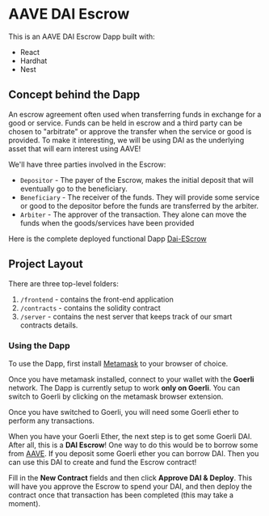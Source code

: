 # AAVE DAI Escrow

This is an AAVE DAI Escrow Dapp built with:
 - React
 - Hardhat
 - Nest

## Concept behind the Dapp

An escrow agreement often used when transferring funds in exchange for a good or service. Funds can be held in escrow and a third party can be chosen to "arbitrate" or approve the transfer when the service or good is provided. To make it interesting, we will be using DAI as the underlying asset that will earn interest using AAVE!

We'll have three parties involved in the Escrow:

 - `Depositor` - The payer of the Escrow, makes the initial deposit that will eventually go to the beneficiary.
 - `Beneficiary` - The receiver of the funds. They will provide some service or good to the depositor before the funds are transferred by the arbiter.
 - `Arbiter` - The approver of the transaction. They alone can move the funds when the goods/services have been provided

Here is the complete deployed functional Dapp [Dai-EScrow](https://dai-escrow.netlify.app/)

## Project Layout

There are three top-level folders:

1. `/frontend` - contains the front-end application
2. `/contracts` - contains the solidity contract
3. `/server` - contains the nest server that keeps track of our smart contracts details.


### Using the Dapp

To use the Dapp, first install [Metamask](metamask.io) to your browser of choice.

Once you have metamask installed, connect to your wallet with the **Goerli** network. The Dapp is currently setup to work **only on Goerli**. You can switch to Goerli by clicking on the metamask browser extension.

Once you have switched to Goerli, you will need some Goerli ether to perform any transactions.

When you have your Goerli Ether, the next step is to get some Goerli DAI. After all, this is a **DAI Escrow**! One way to do this would be to borrow some from [AAVE](https://testnet.aave.com/dashboard). If you deposit some Goerli ether you can borrow DAI. Then you can use this DAI to create and fund the Escrow contract!

Fill in the **New Contract** fields and then click **Approve DAI & Deploy**. This will have you approve the Escrow to spend your DAI, and then deploy the contract once that transaction has been completed (this may take a moment).

